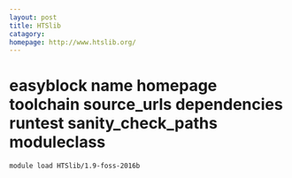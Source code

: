 ```yaml
---
layout: post
title: HTSlib
catagory:  
homepage: http://www.htslib.org/
---
```

# easyblock name homepage toolchain source_urls dependencies runtest sanity_check_paths moduleclass
```
module load HTSlib/1.9-foss-2016b
```

